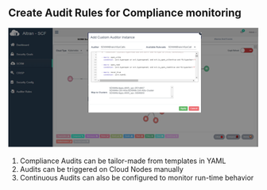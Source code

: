 ## Create Audit Rules for Compliance monitoring

![Audit Monitoring](./documentation/images/audit.png)

1) Compliance Audits can be tailor-made from templates in YAML   
2) Audits can be triggered on Cloud Nodes manually   
3) Continuous Audits can also be configured to monitor run-time behavior   